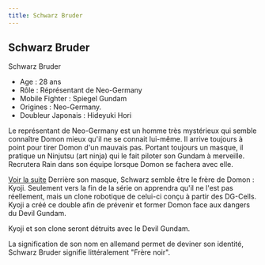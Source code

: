 ```yaml
---
title: Schwarz Bruder
---
```


Schwarz Bruder
--------------

Schwarz Bruder   
- Age : 28 ans   
- Rôle : Réprésentant de Neo-Germany   
- Mobile Fighter : Spiegel Gundam   
- Origines : Neo-Germany.   
- Doubleur Japonais : Hideyuki Hori   
  

Le représentant de Neo-Germany est un homme très mystérieux qui semble connaître Domon mieux qu'il ne se connait lui-même. Il arrive toujours à point pour tirer Domon d'un mauvais pas. Portant toujours un masque, il pratique un Ninjutsu (art ninja) qui le fait piloter son Gundam à merveille. Recrutera Rain dans son équipe lorsque Domon se fachera avec elle.


[Voir la suite](javascript:spoiler();)
Derrière son masque, Schwarz semble être le frère de Domon : Kyoji. Seulement vers la fin de la série on apprendra qu'il ne l'est pas réellement, mais un clone robotique de celui-ci conçu à partir des DG-Cells. Kyoji a créé ce double afin de prévenir et former Domon face aux dangers du Devil Gundam.


Kyoji et son clone seront détruits avec le Devil Gundam.


La signification de son nom en allemand permet de deviner son identité, Schwarz Bruder signifie littéralement "Frère noir".


